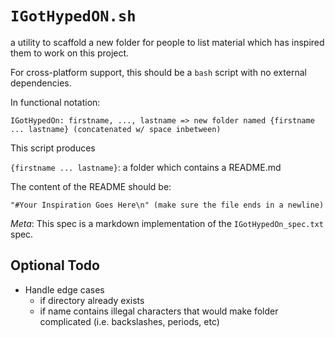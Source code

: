 # `IGotHypedON.sh`

a utility to scaffold a new folder for people to list material which has inspired them to work on this project.

For cross-platform support, this should be a `bash` script with no external dependencies.

In functional notation:

    IGotHypedOn: firstname, ..., lastname => new folder named {firstname ... lastname} (concatenated w/ space inbetween)

This script produces

`{firstname ... lastname}`: a folder which contains a README.md 

The content of the README should be:

    "#Your Inspiration Goes Here\n" (make sure the file ends in a newline)

*Meta*: This spec is a markdown implementation of the `IGotHypedOn_spec.txt` spec.

## Optional Todo

- Handle edge cases
    - if directory already exists
    - if name contains illegal characters that would make folder complicated (i.e. backslashes, periods, etc)
